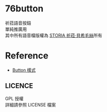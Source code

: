 # 76button
祈菈語音按鈕<br>
單純推廣用<br>
其中所有語音檔版權為 [STORIA 祈菈‧貝希毛絲](https://www.youtube.com/channel/UCykgAuIjn70_CXLNjZ8zppQ)所有
# Reference
* [Button 樣式](https://www.bestcssbuttongenerator.com/#/19)

## LICENCE
GPL 授權<br>
詳細請參照 LICENSE 檔案<br>

